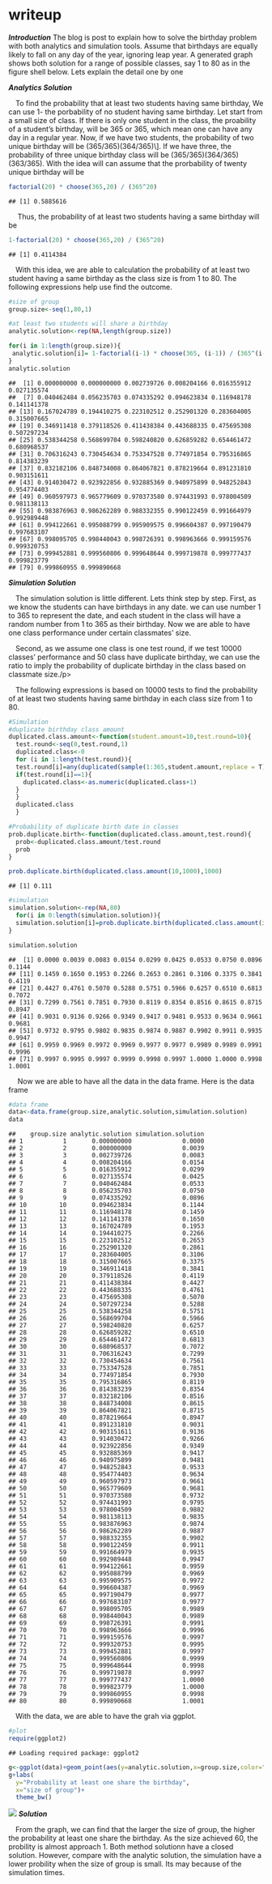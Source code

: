 writeup
================

***Introduction*** The blog is post to explain how to solve the birthday
problem with both analytics and simulation tools. Assume that birthdays
are equally likely to fall on any day of the year, ignoring leap year. A
generated graph shows both solution for a range of possible classes, say
1 to 80 as in the figure shell below. Lets explain the detail one by one

***Analytics Solution***
<p>
 To find the probability that at least two students having same
birthday, We can use 1- the porbability of no student having same
birthday. Let start from a small size of class. If there is only one
student in the class, the proability of a student’s birthday, will be
365 or 365, which mean one can have any day in a regular year. Now, if
we have two students, the probability of two unique birthday will be
(365/365)(364/365)\]. If we have three, the probability of three unique
birthday class will be (365/365)(364/365)(363/365). With the idea will
can assume that the prorbability of twenty unique birthday will be
</p>

``` r
factorial(20) * choose(365,20) / (365^20)
```

    ## [1] 0.5885616

<p>
  Thus, the probability of at least two students having a same birthday
will be
</p>

``` r
1-factorial(20) * choose(365,20) / (365^20)
```

    ## [1] 0.4114384

<p>
 With this idea, we are able to calculation the probability of at least
two student having a same birthday as the class size is from 1 to 80.
The following expressions help use find the outcome.
</p>

``` r
#size of group
group.size<-seq(1,80,1)

#at least two students will share a birthday
analytic.solution<-rep(NA,length(group.size))

for(i in 1:length(group.size)){
 analytic.solution[i]= 1-factorial(i-1) * choose(365, (i-1)) / (365^(i-1))
}
analytic.solution
```

    ##  [1] 0.000000000 0.000000000 0.002739726 0.008204166 0.016355912 0.027135574
    ##  [7] 0.040462484 0.056235703 0.074335292 0.094623834 0.116948178 0.141141378
    ## [13] 0.167024789 0.194410275 0.223102512 0.252901320 0.283604005 0.315007665
    ## [19] 0.346911418 0.379118526 0.411438384 0.443688335 0.475695308 0.507297234
    ## [25] 0.538344258 0.568699704 0.598240820 0.626859282 0.654461472 0.680968537
    ## [31] 0.706316243 0.730454634 0.753347528 0.774971854 0.795316865 0.814383239
    ## [37] 0.832182106 0.848734008 0.864067821 0.878219664 0.891231810 0.903151611
    ## [43] 0.914030472 0.923922856 0.932885369 0.940975899 0.948252843 0.954774403
    ## [49] 0.960597973 0.965779609 0.970373580 0.974431993 0.978004509 0.981138113
    ## [55] 0.983876963 0.986262289 0.988332355 0.990122459 0.991664979 0.992989448
    ## [61] 0.994122661 0.995088799 0.995909575 0.996604387 0.997190479 0.997683107
    ## [67] 0.998095705 0.998440043 0.998726391 0.998963666 0.999159576 0.999320753
    ## [73] 0.999452881 0.999560806 0.999648644 0.999719878 0.999777437 0.999823779
    ## [79] 0.999860955 0.999890668

***Simulation Solution***
<p>
 The simulation solution is little different. Lets think step by step.
First, as we know the students can have birthdays in any date. we can
use number 1 to 365 to represent the date, and each student in the class
will have a random number from 1 to 365 as their birthday. Now we are
able to have one class performance under certain classmates’ size.
</p>
<p>

 Second, as we assume one class is one test round, if we test 10000
classes’ performance and 50 class have duplicate birthday, we can use
the ratio to imply the probability of duplicate birthday in the class
based on classmate size./p&gt;

<p>
 The following expressions is based on 10000 tests to find the
probability of at least two students having same birthday in each class
size from 1 to 80.
</p>

``` r
#Simulation
#duplicate birthday class amount
duplicated.class.amount<-function(student.amount=10,test.round=10){
  test.round<-seq(0,test.round,1)
  duplicated.class<-0
  for (i in 1:length(test.round)){
  test.round[i]=any(duplicated(sample(1:365,student.amount,replace = T)))
  if(test.round[i]==1){
    duplicated.class<-as.numeric(duplicated.class+1)
  }
  }
  duplicated.class
  }

#Probability of duplicate birth date in classes
prob.duplicate.birth<-function(duplicated.class.amount,test.round){
  prob<-duplicated.class.amount/test.round
  prob
}

prob.duplicate.birth(duplicated.class.amount(10,1000),1000)
```

    ## [1] 0.111

``` r
#simulation
simulation.solution<-rep(NA,80)
  for(i in 0:length(simulation.solution)){
  simulation.solution[i]=prob.duplicate.birth(duplicated.class.amount(i,10000),10000)
}

simulation.solution
```

    ##  [1] 0.0000 0.0039 0.0083 0.0154 0.0299 0.0425 0.0533 0.0750 0.0896 0.1144
    ## [11] 0.1459 0.1650 0.1953 0.2266 0.2653 0.2861 0.3106 0.3375 0.3841 0.4119
    ## [21] 0.4427 0.4761 0.5070 0.5288 0.5751 0.5966 0.6257 0.6510 0.6813 0.7072
    ## [31] 0.7299 0.7561 0.7851 0.7930 0.8119 0.8354 0.8516 0.8615 0.8715 0.8947
    ## [41] 0.9031 0.9136 0.9266 0.9349 0.9417 0.9481 0.9533 0.9634 0.9661 0.9681
    ## [51] 0.9732 0.9795 0.9802 0.9835 0.9874 0.9887 0.9902 0.9911 0.9935 0.9947
    ## [61] 0.9959 0.9969 0.9972 0.9969 0.9977 0.9977 0.9989 0.9989 0.9991 0.9996
    ## [71] 0.9997 0.9995 0.9997 0.9999 0.9998 0.9997 1.0000 1.0000 0.9998 1.0001

<p>

  Now we are able to have all the data in the data frame. Here is the
data frame

``` r
#data frame
data<-data.frame(group.size,analytic.solution,simulation.solution)
data
```

    ##    group.size analytic.solution simulation.solution
    ## 1           1       0.000000000              0.0000
    ## 2           2       0.000000000              0.0039
    ## 3           3       0.002739726              0.0083
    ## 4           4       0.008204166              0.0154
    ## 5           5       0.016355912              0.0299
    ## 6           6       0.027135574              0.0425
    ## 7           7       0.040462484              0.0533
    ## 8           8       0.056235703              0.0750
    ## 9           9       0.074335292              0.0896
    ## 10         10       0.094623834              0.1144
    ## 11         11       0.116948178              0.1459
    ## 12         12       0.141141378              0.1650
    ## 13         13       0.167024789              0.1953
    ## 14         14       0.194410275              0.2266
    ## 15         15       0.223102512              0.2653
    ## 16         16       0.252901320              0.2861
    ## 17         17       0.283604005              0.3106
    ## 18         18       0.315007665              0.3375
    ## 19         19       0.346911418              0.3841
    ## 20         20       0.379118526              0.4119
    ## 21         21       0.411438384              0.4427
    ## 22         22       0.443688335              0.4761
    ## 23         23       0.475695308              0.5070
    ## 24         24       0.507297234              0.5288
    ## 25         25       0.538344258              0.5751
    ## 26         26       0.568699704              0.5966
    ## 27         27       0.598240820              0.6257
    ## 28         28       0.626859282              0.6510
    ## 29         29       0.654461472              0.6813
    ## 30         30       0.680968537              0.7072
    ## 31         31       0.706316243              0.7299
    ## 32         32       0.730454634              0.7561
    ## 33         33       0.753347528              0.7851
    ## 34         34       0.774971854              0.7930
    ## 35         35       0.795316865              0.8119
    ## 36         36       0.814383239              0.8354
    ## 37         37       0.832182106              0.8516
    ## 38         38       0.848734008              0.8615
    ## 39         39       0.864067821              0.8715
    ## 40         40       0.878219664              0.8947
    ## 41         41       0.891231810              0.9031
    ## 42         42       0.903151611              0.9136
    ## 43         43       0.914030472              0.9266
    ## 44         44       0.923922856              0.9349
    ## 45         45       0.932885369              0.9417
    ## 46         46       0.940975899              0.9481
    ## 47         47       0.948252843              0.9533
    ## 48         48       0.954774403              0.9634
    ## 49         49       0.960597973              0.9661
    ## 50         50       0.965779609              0.9681
    ## 51         51       0.970373580              0.9732
    ## 52         52       0.974431993              0.9795
    ## 53         53       0.978004509              0.9802
    ## 54         54       0.981138113              0.9835
    ## 55         55       0.983876963              0.9874
    ## 56         56       0.986262289              0.9887
    ## 57         57       0.988332355              0.9902
    ## 58         58       0.990122459              0.9911
    ## 59         59       0.991664979              0.9935
    ## 60         60       0.992989448              0.9947
    ## 61         61       0.994122661              0.9959
    ## 62         62       0.995088799              0.9969
    ## 63         63       0.995909575              0.9972
    ## 64         64       0.996604387              0.9969
    ## 65         65       0.997190479              0.9977
    ## 66         66       0.997683107              0.9977
    ## 67         67       0.998095705              0.9989
    ## 68         68       0.998440043              0.9989
    ## 69         69       0.998726391              0.9991
    ## 70         70       0.998963666              0.9996
    ## 71         71       0.999159576              0.9997
    ## 72         72       0.999320753              0.9995
    ## 73         73       0.999452881              0.9997
    ## 74         74       0.999560806              0.9999
    ## 75         75       0.999648644              0.9998
    ## 76         76       0.999719878              0.9997
    ## 77         77       0.999777437              1.0000
    ## 78         78       0.999823779              1.0000
    ## 79         79       0.999860955              0.9998
    ## 80         80       0.999890668              1.0001

<p>

 With the data, we are able to have the grah via ggplot.

``` r
#plot
require(ggplot2)
```

    ## Loading required package: ggplot2

``` r
g<-ggplot(data)+geom_point(aes(y=analytic.solution,x=group.size,color="analytic.solution"))+geom_point(aes(y=simulation.solution,x=group.size,color="simulation.solution"))
g+labs(
  y="Probability at least one share the birthday",
  x="size of group")+
  theme_bw()
```

![](writeup_files/figure-gfm/unnamed-chunk-6-1.png)<!-- -->
***Solution***
<p>

 From the graph, we can find that the larger the size of group, the
higher the probability at least one share the birthday. As the size
achieved 60, the probility is almost approach 1. Both method solutionn
have a closed solution. However, compare with the analytic solution, the
simulation have a lower probility when the size of group is small. Its
may because of the simulation times.
